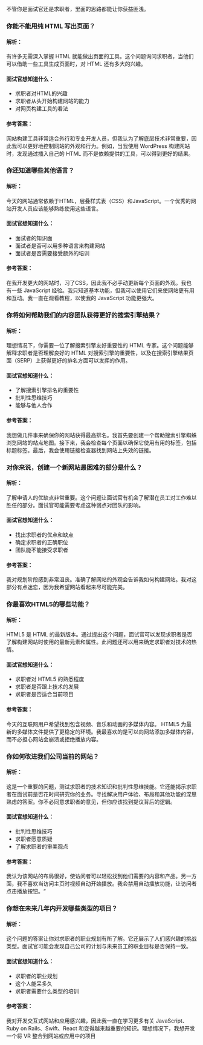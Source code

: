 不管你是面试官还是求职者，里面的思路都能让你获益匪浅。

### 你能不能用纯 HTML 写出页面？

#### 解析：

有许多无需深入掌握 HTML 就能做出页面的工具。这个问题询问求职者，当他们可以借助一些工具生成页面时，对 HTML 还有多大的兴趣。

#### 面试官想知道什么：

- 求职者对HTML的兴趣
- 求职者从头开始构建网站的能力
- 对网页构建工具的看法

#### 参考答案：

网站构建工具非常适合外行和专业开发人员，但我认为了解底层技术非常重要，因此我可以更好地控制网站的外观和行为。例如，当我使用 WordPress 构建网站时，发现通过插入自己的 HTML 而不是依赖提供的工具，可以得到更好的结果。

### 你还知道哪些其他语言？

#### 解析：

今天的网站通常依赖于HTML，层叠样式表（CSS）和JavaScript。一个优秀的网站开发人员应该能够熟练使用这些语言。

#### 面试官想知道什么：

- 面试者的知识面
- 面试者是否可以用多种语言来构建网站
- 面试者是否需要接受额外的培训

#### 参考答案：

在我开发更大的网站时，习了CSS，因此我不必手动更新每个页面的外观。我也有一些 JavaScript 经验。我只知道基本功能，但我可以使用它们来使网站更有用和互动。我一直在观看教程，以使我的 JavaScript 功能更强大。

### 你将如何帮助我们的内容团队获得更好的搜索引擎结果？

#### 解析：

理想情况下，你需要一位了解搜索引擎友好重要性的 HTML 专家。这个问题能够解释求职者是否理解良好的 HTML 对搜索引擎的重要性，以及在搜索引擎结果页面（SERP）上获得更好的排名方面可以发挥的作用。

#### 面试官想知道什么：

- 了解搜索引擎排名的重要性
- 批判性思维技巧
- 能够与他人合作

#### 参考答案：

我想做几件事来确保你的网站获得最高排名。我首先要创建一个帮助搜索引擎蜘蛛浏览网站的站点地图。接下来，我会检查每个页面以确保它使用有用的标签，包括标题标签。最后，我会使用链接检查器找到网站上失效的链接。

### 对你来说，创建一个新网站最困难的部分是什么？

#### 解析：

了解申请人的优缺点非常重要。这个问题让面试官有机会了解潜在员工对工作难以胜任的部分。面试官可能需要考虑这种弱点对团队的影响。

#### 面试官想知道什么：

- 找出求职者的优点和缺点
- 确定求职者的正确职位
- 团队能不能接受求职者

#### 参考答案：

我对规划阶段感到非常沮丧。准确了解网站的外观会告诉我如何构建网站。我对这部分有点迷恋，因为我希望网站看起来尽可能完美。

### 你最喜欢HTML5的哪些功能？

#### 解析：

HTML5 是 HTML 的最新版本。通过提出这个问题，面试官可以发现求职者是否了解构建网站时使用的最新元素和属性。此问题还可以用来确定求职者对技术的热情。

#### 面试官想知道什么：

- 求职者对 HTML5 的熟悉程度
- 求职者是否跟上技术的发展
- 求职者是否适合当前项目

#### 参考答案：

今天的互联网用户希望找到包含视频、音乐和动画的多媒体内容。 HTML5 为最新的多媒体文件提供了更稳定的环境。我最喜欢的是可以向网站添加多媒体内容，而不必担心网站会崩溃或拒绝播放内容。

### 你如何改进我们公司当前的网站？

#### 解析：

这是一个重要的问题，测试求职者的技术知识和批判性思维技能。它还能揭示求职者在面试前是否花时间研究你的业务。寻找解决用户体验、布局和其他功能的深思熟虑的答案。你不必同意求职者的意见，但你应该找到提议背后的逻辑。

#### 面试官想知道什么：

- 批判性思维技巧
- 求职者愿意质疑
- 了解求职者的审美观点

#### 参考答案：

我认为该网站的布局很好，使访问者可以轻松找到他们需要的内容和产品。另一方面，我不喜欢当访问主页时视频自动开始播放。我会禁用自动播放功能，让访问者点击播放按钮。“

### 你想在未来几年内开发哪些类型的项目？

#### 解析：

这个问题的答案让你对求职者的职业规划有所了解。它还展示了人们感兴趣的挑战类型。面试官可能会发现自己公司的计划与未来员工的职业目标是否保持一致。

#### 面试官想知道什么：

- 求职者的职业规划
- 这个人能呆多久
- 求职者需要什么类型的培训

#### 参考答案：

我对开发交互式网站和应用感兴趣，因此我一直在学习更多有关 JavaScript、Ruby on Rails、Swift、React 和变得越来越重要的知识。理想情况下，我想开发一个将 VR 整合到网站或应用中的项目

